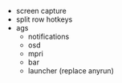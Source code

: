 - screen capture
- split row hotkeys
- ags
  - notifications
  - osd
  - mpri
  - bar
  - launcher (replace anyrun)